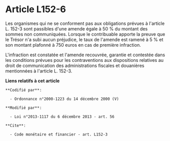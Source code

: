# Article L152-6

Les organismes qui ne se conforment pas aux obligations prévues à l'article L. 152-3 sont passibles d'une amende égale à 50 %
du montant des sommes non communiquées. Lorsque le contribuable apporte la preuve que le Trésor n'a subi aucun préjudice, le
taux de l'amende est ramené à 5 % et son montant plafonné à 750 euros en cas de première infraction. 

L'infraction est constatée et l'amende recouvrée, garantie et contestée dans les conditions prévues pour les contraventions
aux dispositions relatives au droit de communication des administrations fiscales et douanières mentionnées à l'article L.
152-3.

**Liens relatifs à cet article**

	**Codifié par**:

	  - Ordonnance n°2000-1223 du 14 décembre 2000 (V)

	**Modifié par**:

	  - Loi n°2013-1117 du 6 décembre 2013 - art. 56

	**Cite**:

	  - Code monétaire et financier - art. L152-3
